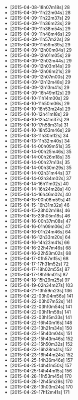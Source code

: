 + [2015-04-08-18h07m18s] 28
+ [2015-04-09-11h22m04s] 28
+ [2015-04-09-11h22m37s] 29
+ [2015-04-09-11h36m23s] 29
+ [2015-04-09-11h38m54s] 29
+ [2015-04-09-11h48m46s] 29
+ [2015-04-09-11h57m22s] 29
+ [2015-04-09-11h59m39s] 29
+ [2015-04-09-12h00m04s] 29
+ [2015-04-09-12h01m05s] 29
+ [2015-04-09-12h02m44s] 29
+ [2015-04-09-12h03m14s] 29
+ [2015-04-09-12h06m21s] 29
+ [2015-04-09-12h07m00s] 29
+ [2015-04-09-12h12m48s] 29
+ [2015-04-09-12h13m41s] 29
+ [2015-04-09-16h49m12s] 29
+ [2015-04-10-11h14m00s] 29
+ [2015-04-10-11h50m06s] 29
+ [2015-04-10-18h53m24s] 29
+ [2015-04-10-12h41m18s] 29
+ [2015-04-10-12h41m37s] 29
+ [2015-04-10-17h58m31s] 31
+ [2015-04-10-18h53m46s] 29
+ [2015-04-13-11h30m12s] 34
+ [2015-04-13-11h32m40s] 34
+ [2015-04-14-00h09m51s] 35
+ [2015-04-14-00h25m46s] 35
+ [2015-04-14-00h26m18s] 35
+ [2015-04-14-00h27m13s] 35
+ [2015-04-14-00h30m29s] 35
+ [2015-04-14-02h31m44s] 37
+ [2015-04-14-02h34m02s] 37
+ [2015-04-14-16h11m02s] 40
+ [2015-04-14-16h24m28s] 40
+ [2015-04-14-16h46m02s] 40
+ [2015-04-15-00h08m59s] 41
+ [2015-04-15-16h31m32s] 46
+ [2015-04-15-23h02m18s] 46
+ [2015-04-15-23h05m18s] 46
+ [2015-04-16-00h37m08s] 47
+ [2015-04-16-01h09m06s] 47
+ [2015-04-16-01h24m46s] 64
+ [2015-04-16-12h33m20s] 64
+ [2015-04-16-14h23m41s] 66
+ [2015-04-16-22h47m46s] 68
+ [2015-04-16-22h53m02s] 68
+ [2015-04-17-01h57m15s] 68
+ [2015-04-17-17h31m52s] 72
+ [2015-04-17-18h02m55s] 87
+ [2015-04-17-18h16m01s] 87
+ [2015-04-18-15h29m25s] 97
+ [2015-04-19-02h34m27s] 103
+ [2015-04-21-13h59m23s] 136
+ [2015-04-22-03h04m56s] 141
+ [2015-04-22-03h07m52s] 141
+ [2015-04-22-03h10m54s] 141
+ [2015-04-22-03h11m58s] 141
+ [2015-04-22-03h15m33s] 141
+ [2015-04-22-16h40m16s] 148
+ [2015-04-23-13h21m34s] 150
+ [2015-04-23-15h40m04s] 151
+ [2015-04-23-15h43m46s] 152
+ [2015-04-23-15h50m32s] 152
+ [2015-04-23-16h28m41s] 152
+ [2015-04-23-16h44m24s] 152
+ [2015-04-25-14h36m46s] 157
+ [2015-04-25-14h41m50s] 157
+ [2015-04-25-14h44m15s] 156
+ [2015-04-28-11h53m45s] 170
+ [2015-04-28-12h45m29s] 170
+ [2015-04-28-13h03m24s] 170
+ [2015-04-29-17h12m41s] 171
